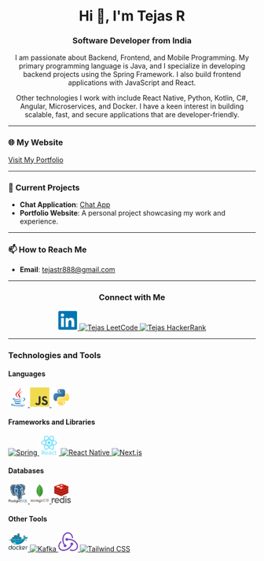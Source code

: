 <h1 align="center">Hi 👋, I'm Tejas R</h1>
<h3 align="center">Software Developer from India</h3>

<p align="center">
I am passionate about Backend, Frontend, and Mobile Programming.  
My primary programming language is Java, and I specialize in developing backend projects using the Spring Framework.  
I also build frontend applications with JavaScript and React.  
</p>

<p align="center">
Other technologies I work with include React Native, Python, Kotlin, C#, Angular, Microservices, and Docker.  
I have a keen interest in building scalable, fast, and secure applications that are developer-friendly.  
</p>

---

### 🌐 **My Website**  
[Visit My Portfolio](https://tejastr888.github.io/portfolio/)

---

### 🌱 **Current Projects**  
- **Chat Application**: [Chat App](http://chat-app-tr.onrender.com/)  
- **Portfolio Website**: A personal project showcasing my work and experience.  

---

### 📫 **How to Reach Me**  
- **Email**: tejastr888@gmail.com  

---

<h3 align="center">Connect with Me</h3>
<p align="center">
<a href="https://www.linkedin.com/in/tejastr888/" target="blank">
  <img src="https://raw.githubusercontent.com/devicons/devicon/master/icons/linkedin/linkedin-original.svg" alt="Tejas R LinkedIn" height="40" width="40" />
</a>
<a href="https://leetcode.com/tejasacharya078/" target="blank">
  <img src="https://upload.wikimedia.org/wikipedia/commons/1/19/LeetCode_logo_black.png" alt="Tejas LeetCode" height="40" width="40" />
</a>
<a href="https://www.hackerrank.com/tejastr888" target="blank">
  <img src="https://raw.githubusercontent.com/devicons/devicon/master/icons/hackerrank/hackerrank-original.svg" alt="Tejas HackerRank" height="40" width="40" />
</a>
</p>

---

<h3 align="left">Technologies and Tools</h3>

<h4>Languages</h4>
<p align="left">
  <a href="https://www.java.com" target="_blank" rel="noreferrer">
    <img src="https://raw.githubusercontent.com/devicons/devicon/master/icons/java/java-original.svg" alt="Java" width="40" height="40" />
  </a>
  <a href="https://developer.mozilla.org/en-US/docs/Web/JavaScript" target="_blank" rel="noreferrer">
    <img src="https://raw.githubusercontent.com/devicons/devicon/master/icons/javascript/javascript-original.svg" alt="JavaScript" width="40" height="40" />
  </a>
  <a href="https://www.python.org/" target="_blank" rel="noreferrer">
    <img src="https://raw.githubusercontent.com/devicons/devicon/master/icons/python/python-original.svg" alt="Python" width="40" height="40" />
  </a>
</p>

<h4>Frameworks and Libraries</h4>
<p align="left">
  <a href="https://spring.io/" target="_blank" rel="noreferrer">
    <img src="https://www.vectorlogo.zone/logos/springio/springio-icon.svg" alt="Spring" width="40" height="40" />
  </a>
  <a href="https://reactjs.org/" target="_blank" rel="noreferrer">
    <img src="https://raw.githubusercontent.com/devicons/devicon/master/icons/react/react-original-wordmark.svg" alt="React" width="40" height="40" />
  </a>
  <a href="https://reactnative.dev/" target="_blank" rel="noreferrer">
    <img src="https://reactnative.dev/img/header_logo.svg" alt="React Native" width="40" height="40" />
  </a>
  <a href="https://nextjs.org/" target="_blank" rel="noreferrer">
    <img src="https://cdn.worldvectorlogo.com/logos/nextjs-2.svg" alt="Next.js" width="40" height="40" />
  </a>
</p>

<h4>Databases</h4>
<p align="left">
  <a href="https://www.postgresql.org" target="_blank" rel="noreferrer">
    <img src="https://raw.githubusercontent.com/devicons/devicon/master/icons/postgresql/postgresql-original-wordmark.svg" alt="PostgreSQL" width="40" height="40" />
  </a>
  <a href="https://www.mongodb.com/" target="_blank" rel="noreferrer">
    <img src="https://raw.githubusercontent.com/devicons/devicon/master/icons/mongodb/mongodb-original-wordmark.svg" alt="MongoDB" width="40" height="40" />
  </a>
  <a href="https://redis.io" target="_blank" rel="noreferrer">
    <img src="https://raw.githubusercontent.com/devicons/devicon/master/icons/redis/redis-original-wordmark.svg" alt="Redis" width="40" height="40" />
  </a>
</p>

<h4>Other Tools</h4>
<p align="left">
  <a href="https://www.docker.com/" target="_blank" rel="noreferrer">
    <img src="https://raw.githubusercontent.com/devicons/devicon/master/icons/docker/docker-original-wordmark.svg" alt="Docker" width="40" height="40" />
  </a>
  <a href="https://kafka.apache.org/" target="_blank" rel="noreferrer">
    <img src="https://www.vectorlogo.zone/logos/apache_kafka/apache_kafka-icon.svg" alt="Kafka" width="40" height="40" />
  </a>
  <a href="https://redux.js.org" target="_blank" rel="noreferrer">
    <img src="https://raw.githubusercontent.com/devicons/devicon/master/icons/redux/redux-original.svg" alt="Redux" width="40" height="40" />
  </a>
  <a href="https://tailwindcss.com/" target="_blank" rel="noreferrer">
    <img src="https://www.vectorlogo.zone/logos/tailwindcss/tailwindcss-icon.svg" alt="Tailwind CSS" width="40" height="40" />
  </a>
</p>

